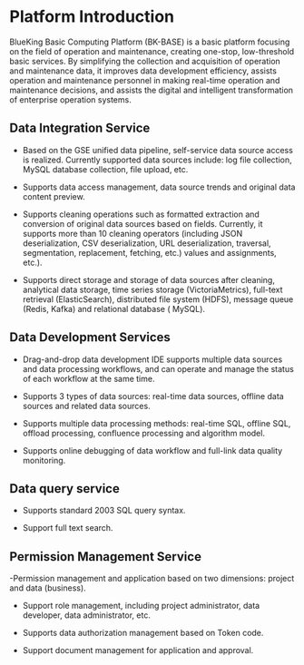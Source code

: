 # Platform Introduction

BlueKing Basic Computing Platform (BK-BASE) is a basic platform focusing on the field of operation and maintenance, creating one-stop, low-threshold basic services. By simplifying the collection and acquisition of operation and maintenance data, it improves data development efficiency, assists operation and maintenance personnel in making real-time operation and maintenance decisions, and assists the digital and intelligent transformation of enterprise operation systems.


## Data Integration Service

- Based on the GSE unified data pipeline, self-service data source access is realized. Currently supported data sources include: log file collection, MySQL database collection, file upload, etc.

- Supports data access management, data source trends and original data content preview.

- Supports cleaning operations such as formatted extraction and conversion of original data sources based on fields. Currently, it supports more than 10 cleaning operators (including JSON deserialization, CSV deserialization, URL deserialization, traversal, segmentation, replacement, fetching, etc.) values and assignments, etc.).

- Supports direct storage and storage of data sources after cleaning, analytical data storage, time series storage (VictoriaMetrics), full-text retrieval (ElasticSearch), distributed file system (HDFS), message queue (Redis, Kafka) and relational database ( MySQL).

## Data Development Services

- Drag-and-drop data development IDE supports multiple data sources and data processing workflows, and can operate and manage the status of each workflow at the same time.

- Supports 3 types of data sources: real-time data sources, offline data sources and related data sources.

- Supports multiple data processing methods: real-time SQL, offline SQL, offload processing, confluence processing and algorithm model.

- Supports online debugging of data workflow and full-link data quality monitoring.

## Data query service

- Supports standard 2003 SQL query syntax.

- Support full text search.

## Permission Management Service

-Permission management and application based on two dimensions: project and data (business).

- Support role management, including project administrator, data developer, data administrator, etc.

- Supports data authorization management based on Token code.

- Support document management for application and approval.